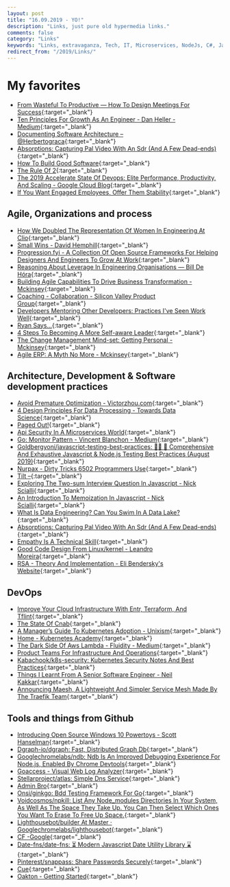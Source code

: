 ```yaml
---
layout: post
title: "16.09.2019 - YO!"
description: "Links, just pure old hypermedia links."
comments: false
category: "Links"
keywords: "Links, extravaganza, Tech, IT, Microservices, NodeJs, C#, Javascript, Solution architecture"
redirect_from: "/2019/Links/"
---
```

<!-- markdownlint-disable MD033 MD020-->
# My favorites<a name="favorites"></a>

- [From Wasteful To Productive — How To Design Meetings For Success](https://blog.gitprime.com/how-to-design-meetings-for-success/){:target="_blank"}
- [Ten Principles For Growth As An Engineer - Dan Heller - Medium](https://medium.com/@daniel.heller/ten-principles-for-growth-69015e08c35b){:target="_blank"}
- [Documenting Software Architecture – @Herbertograca](https://herbertograca.com/2019/08/12/documenting-software-architecture/){:target="_blank"}
- [Absorptions: Capturing Pal Video With An Sdr (And A Few Dead-ends)](http://www.windytan.com/2019/08/capturing-pal-video-with-sdr-and-few.html){:target="_blank"}
- [How To Build Good Software](https://www.csc.gov.sg/articles/how-to-build-good-software){:target="_blank"}
- [The Rule Of 2](https://chromium.googlesource.com/chromium/src/+/master/docs/security/rule-of-2.md){:target="_blank"}
- [The 2019 Accelerate State Of Devops: Elite Performance, Productivity, And Scaling - Google Cloud Blog](https://cloud.google.com/blog/products/devops-sre/the-2019-accelerate-state-of-devops-elite-performance-productivity-and-scaling){:target="_blank"}
- [If You Want Engaged Employees, Offer Them Stability](https://hbr.org/2019/08/if-you-want-engaged-employees-offer-them-stability?referral=03759&cm_vc=rr_item_page.bottom&__s=wakwmyepmhismx8ehtnp){:target="_blank"}

## Agile, Organizations and process<a name="agile"></a>

- [How We Doubled The Representation Of Women In Engineering At Clio](https://labs.clio.com/how-we-doubled-the-representation-of-women-in-engineering-at-clio-2d9a4a1a0282){:target="_blank"}
- [Small Wins - David Hemphill](https://davidhemphill.com/small-wins){:target="_blank"}
- [Progression.fyi - A Collection Of Open Source Frameworks For Helping Designers And Engineers To Grow At Work](https://www.progression.fyi/){:target="_blank"}
- [Reasoning About Leverage In Engineering Organisations — Bill De Hóra](https://dehora.net/journal/leverage-in-engineering-organisations){:target="_blank"}
- [Building Agile Capabilities To Drive Business Transformation - Mckinsey](https://www.mckinsey.com/business-functions/organization/our-insights/building-agile-capabilities-the-fuel-to-power-your-agile-body?cid=other-eml-alt-mip-mck&hlkid=70bc531465074d489e1e3d9661fef442&hctky=11526138&hdpid=d762b7af-2a6b-43c0-989b-454fdf7b7c2a){:target="_blank"}
- [Coaching - Collaboration - Silicon Valley Product Group](https://svpg.com/coaching-collaboration/){:target="_blank"}
- [Developers Mentoring Other Developers: Practices I've Seen Work Well](https://blog.pragmaticengineer.com/developers-mentoring-other-developers/){:target="_blank"}
- [Ryan Says…](https://blog.gitprime.com/investing-in-career-growth-team-development-advice-from-3-engineering-leaders/){:target="_blank"}
- [4 Steps To Becoming A More Self-aware Leader](https://insight.kellogg.northwestern.edu/article/4-steps-more-self-aware-leader?__s=wakwmyepmhismx8ehtnp){:target="_blank"}
- [The Change Management Mind-set: Getting Personal - Mckinsey](https://www.mckinsey.com/business-functions/organization/our-insights/getting-personal-about-change?__s=wakwmyepmhismx8ehtnp){:target="_blank"}
- [Agile ERP: A Myth No More - Mckinsey](https://www.mckinsey.com/business-functions/digital-mckinsey/our-insights/agile-in-enterprise-resource-planning-a-myth-no-more?cid=other-eml-alt-mip-mck&hlkid=89abc8d5c9bc4d59ae6c824a0dc3aad3&hctky=11526138&hdpid=a3efdb3f-bcab-4d45-b4d6-df12b31f9bea){:target="_blank"}

## Architecture, Development & Software development practices <a name="development"></a>

- [Avoid Premature Optimization - Victorzhou.com](https://victorzhou.com/blog/avoid-premature-optimization/){:target="_blank"}
- [4 Design Principles For Data Processing - Towards Data Science](https://towardsdatascience.com/4-design-principles-for-data-processing-964d6a45cb7c){:target="_blank"}
- [Paged Out!](https://pagedout.institute/){:target="_blank"}
- [Api Security In A Microservices World](https://www.slideshare.net/42crunch/api-security-in-a-microservices-world?_hsenc=p2ANqtz-8os4znEaAL8E2-8Qfp5p63pNlhv8BCBwogzZcsll5wM7--OaD1seCoe_NfOtiGArGTBG-taXvAEmeK8XAf32jZiQF0HQ&_hsmi=75708028){:target="_blank"}
- [Go: Monitor Pattern - Vincent Blanchon - Medium](https://medium.com/@blanchon.vincent/go-monitor-pattern-9decd26fb28){:target="_blank"}
- [Goldbergyoni/javascript-testing-best-practices: 📗🌐 🚢 Comprehensive And Exhaustive Javascript & Node.js Testing Best Practices (August 2019)](https://github.com/goldbergyoni/javascript-testing-best-practices){:target="_blank"}
- [Nurpax - Dirty Tricks 6502 Programmers Use](https://nurpax.github.io/posts/2019-08-18-dirty-tricks-6502-programmers-use.html){:target="_blank"}
- [Tilt –](https://www.kartar.net/2019/08/tilt/){:target="_blank"}
- [Exploring The Two-sum Interview Question In Javascript - Nick Scialli](https://nick.scialli.me/exploring-the-two-sum-interview-question-in-javascript/){:target="_blank"}
- [An Introduction To Memoization In Javascript - Nick Scialli](https://nick.scialli.me/an-introduction-to-memoization-in-javascript/){:target="_blank"}
- [What Is Data Engineering? Can You Swim In A Data Lake?](https://engineering.gusto.com/what-is-data-engineering/){:target="_blank"}
- [Absorptions: Capturing Pal Video With An Sdr (And A Few Dead-ends)](http://www.windytan.com/2019/08/capturing-pal-video-with-sdr-and-few.html){:target="_blank"}
- [Empathy Is A Technical Skill](https://www.infoq.com/articles/empathy-technical-skill/){:target="_blank"}
- [Good Code Design From Linux/kernel - Leandro Moreira](https://leandromoreira.com.br/2019/08/02/linux-ffmpeg-source-internals-a-good-software-design/){:target="_blank"}
- [RSA - Theory And Implementation - Eli Bendersky's Website](https://eli.thegreenplace.net/2019/rsa-theory-and-implementation/){:target="_blank"}

## DevOps<a name="devops"></a>

- [Improve Your Cloud Infrastructure With Entr, Terraform, And Tflint](https://spin.atomicobject.com/2019/09/03/cloud-infrastructure-entr/?ck_subscriber_id=512833929){:target="_blank"}
- [The State Of Cnab](https://deislabs.io/posts/state-of-cnab-part-1/){:target="_blank"}
- [A Manager’s Guide To Kubernetes Adoption - Unixism](https://unixism.net/2019/08/a-managers-guide-to-kubernetes-adoption/){:target="_blank"}
- [Home - Kubernetes Academy](https://kubernetes.academy/){:target="_blank"}
- [The Dark Side Of Aws Lambda - Fluidity - Medium](https://medium.com/fluidity/the-dark-side-of-aws-lambda-5c9f620b7dd2){:target="_blank"}
- [Product Teams For Infrastructure And Operations](https://go.forrester.com/blogs/product-thinking-not-just-for-developers/){:target="_blank"}
- [Kabachook/k8s-security: Kubernetes Security Notes And Best Practices](https://github.com/kabachook/k8s-security){:target="_blank"}
- [Things I Learnt From A Senior Software Engineer - Neil Kakkar](https://neilkakkar.com/things-I-learnt-from-a-senior-dev.html){:target="_blank"}
- [Announcing Maesh, A Lightweight And Simpler Service Mesh Made By The Traefik Team](https://blog.containo.us/announcing-maesh-a-lightweight-and-simpler-service-mesh-made-by-the-traefik-team-cb866edc6f29){:target="_blank"}

## Tools and things from Github <a name="tools"></a>

- [Introducing Open Source Windows 10 Powertoys - Scott Hanselman](https://www.hanselman.com/blog/IntroducingOpenSourceWindows10PowerToys.aspx){:target="_blank"}
- [Dgraph-io/dgraph: Fast, Distributed Graph Db](https://github.com/dgraph-io/dgraph){:target="_blank"}
- [Googlechromelabs/ndb: Ndb Is An Improved Debugging Experience For Node.js, Enabled By Chrome Devtools](https://github.com/GoogleChromeLabs/ndb){:target="_blank"}
- [Goaccess - Visual Web Log Analyzer](https://goaccess.io/){:target="_blank"}
- [Stellarproject/atlas: Simple Dns Service](https://github.com/stellarproject/atlas){:target="_blank"}
- [Admin Bro](https://softwarebrothers.github.io/admin-bro-dev/){:target="_blank"}
- [Onsi/ginkgo: Bdd Testing Framework For Go](https://github.com/onsi/ginkgo){:target="_blank"}
- [Voidcosmos/npkill: List Any Node_modules Directories In Your System, As Well As The Space They Take Up. You Can Then Select Which Ones You Want To Erase To Free Up Space.](https://github.com/voidcosmos/npkill){:target="_blank"}
- [Lighthousebot/builder At Master · Googlechromelabs/lighthousebot](https://github.com/GoogleChromeLabs/lighthousebot/tree/master/builder){:target="_blank"}
- [CF -Google](https://github.com/google/kf){:target="_blank"}
- [Date-fns/date-fns: ⏳ Modern Javascript Date Utility Library ⌛️](https://github.com/date-fns/date-fns){:target="_blank"}
- [Pinterest/snappass: Share Passwords Securely](https://github.com/pinterest/snappass){:target="_blank"}
- [Cue](https://cuelang.org/){:target="_blank"}
- [Oakton - Getting Started](https://jasperfx.github.io/oakton/documentation/getting_started/){:target="_blank"}

